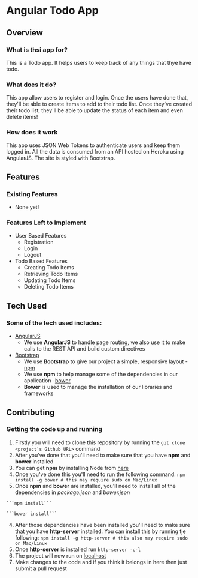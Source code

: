 # Angular Todo App

## Overview

### What is thsi app for?

This is a Todo app. It helps users to keep track of any things that thye have todo.

### What does it do?

This app allow users to register and login. Once the users have done that, they'll be able to create items to add to their todo list. Once they've created their todo list, they'll be able to update the status of each item and even delete items!

### How does it work

This app uses JSON Web Tokens to authenticate users and keep them logged in. All the data is consumed from an API hosted on Heroku using AngularJS. The site is styled with Bootstrap.

## Features

### Existing Features
- None yet!

### Features Left to Implement
- User Based Features
  - Registration
  - Login
  - Logout
- Todo Based Features
  - Creating Todo Items
  - Retrieving Todo Items
  - Updating Todo Items
  - Deleting Todo Items

## Tech Used

### Some of the tech used includes:
- [AngularJS](http://angularjs.org/)
  - We use **AngularJS** to handle page routing, we also use it to make calls to the REST API and build custom directives
- [Bootstrap](http://getbootstrap.com/)
  - We use **Bootstrap** to give our project a simple, responsive layout
-[npm](https://www.npmjs.com/)
  - We use **npm** to help manage some of the dependencies in our application
-[bower](https://bower.io/)
  - **Bower** is used to manage the installation of our libraries and frameworks

## Contributing

### Getting the code up and running
1. Firstly you will need to clone this repository by running the ```git clone <project`s Github URL>``` command
2. After you've done that you'll need to make sure that you have **npm** and **bower** installed
  1. You can get **npm** by installing Node from [here](https://nodejs.org/en/)
  2. Once you've done this you'll need to run the following command:
   `npm install -g bower # this may require sudo on Mac/Linux`
  3. Once **npm** and **bower** are installed, you'll need to install all of the dependencies in *package.json* and *bower.json*
   
    ```npm install```

    ```bower install```
    
  4. After those dependencies have been installed you'll need to make sure that you have **http-server** installed. You can install this by running tje following: ```npm install -g http-server # this also may require sudo on Mac/Linux```
  5. Once **http-server** is installed run ```http-server -c-l```
  6. The project will now run on [localhost](http://127.0.0.1:8080)
  7. Make changes to the code and if you think it belongs in here then just submit a pull request

